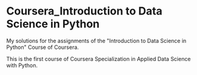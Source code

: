 # Coursera_Introduction to Data Science in Python

My solutions for the assignments of the "Introduction to Data Science in Python" Course of Coursera.

This is the first course of Coursera Specialization in Applied Data Science with Python.
